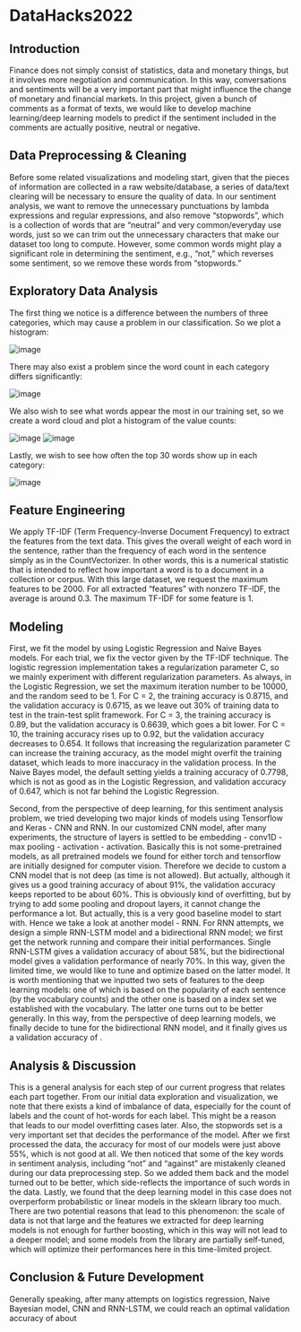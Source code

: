 
# DataHacks2022

## Introduction

Finance does not simply consist of statistics, data and monetary things, but it involves more negotiation and communication. In this way, conversations and sentiments will be a very important part that might influence the change of monetary and financial markets. In this project, given a bunch of comments as a format of texts, we would like to develop machine learning/deep learning models to predict if the sentiment included in the comments are actually positive, neutral or negative.

## Data Preprocessing & Cleaning

Before some related visualizations and modeling start, given that the pieces of information are collected in a raw website/database, a series of data/text clearing will be necessary to ensure the quality of data. In our sentiment analysis, we want to remove the unnecessary punctuations by lambda expressions and regular expressions, and also remove “stopwords”, which is a collection of words that are “neutral” and very common/everyday use words, just so we can trim out the unnecessary characters that make our dataset too long to compute. However, some common words might play a significant role in determining the sentiment, e.g., “not,” which reverses some sentiment, so we remove these words from “stopwords.”

## Exploratory Data Analysis

The first thing we notice is a difference between the numbers of three categories, which may cause a problem in our classification. So we plot a histogram:

![image](https://user-images.githubusercontent.com/27839519/162640346-9ff79ee0-7028-485d-9410-bc85305514b1.png)


There may also exist a problem since the word count in each category differs significantly:

![image](https://user-images.githubusercontent.com/27839519/162640338-efcf2912-e60e-438c-84e3-f6b28d5c480a.png)


We also wish to see what words appear the most in our training set, so we create a word cloud and plot a histogram of the value counts:

![image](https://user-images.githubusercontent.com/27839519/162640371-b19ad632-8b7f-4ce8-9024-050590c02766.png)
![image](https://user-images.githubusercontent.com/27839519/162640519-6f3ddbb7-16fb-435a-bab1-d0e88a5ecbd2.png)

Lastly, we wish to see how often the top 30 words show up in each category:

![image](https://user-images.githubusercontent.com/27839519/162640321-db4d7940-6359-4a6a-b0f2-fc3fd44df7f6.png)


## Feature Engineering

We apply TF-IDF (Term Frequency-Inverse Document Frequency) to extract the features from the text data. This gives the overall weight of each word in the sentence, rather than the frequency of each word in the sentence simply as in the CountVectorizer. In other words, this is a numerical statistic that is intended to reflect how important a word is to a document in a collection or corpus. With this large dataset, we request the maximum features to be 2000. For all extracted “features” with nonzero TF-IDF, the average is around 0.3. The maximum TF-IDF for some feature is 1. 

## Modeling

First, we fit the model by using Logistic Regression and Naive Bayes models. For each trial, we fix the vector given by the TF-IDF technique. The logistic regression implementation takes a regularization parameter C, so we mainly experiment with different regularization parameters. As always, in the Logistic Regression, we set the maximum iteration number to be 10000, and the random seed to be 1. For C = 2, the training accuracy is 0.8715, and the validation accuracy is 0.6715, as we leave out 30% of training data to test in the train-test split framework. For C = 3, the training accuracy is 0.89, but the validation accuracy is 0.6639, which goes a bit lower. For C = 10, the training accuracy rises up to 0.92, but the validation accuracy decreases to 0.654. It follows that increasing the regularization parameter C can increase the training accuracy, as the model might overfit the training dataset, which leads to more inaccuracy in the validation process. In the Naive Bayes model, the default setting yields a training accuracy of 0.7798, which is not as good as in the Logistic Regression, and validation accuracy of 0.647, which is not far behind the Logistic Regression. 

Second, from the perspective of deep learning, for this sentiment analysis problem, we tried developing two major kinds of models using Tensorflow and Keras - CNN and RNN. In our customized CNN model, after many experiments, the structure of layers is settled to be embedding - conv1D - max pooling - activation - activation. Basically this is not some-pretrained models, as all pretrained models we found for either torch and tensorflow are initially designed for computer vision. Therefore we decide to custom a CNN model that is not deep (as time is not allowed). But actually, although it gives us a good training accuracy of about 91%, the validation accuracy keeps reported to be about 60%. This is obviously kind of overfitting, but by trying to add some pooling and dropout layers, it cannot change the performance a lot. But actually, this is a very good baseline model to start with. Hence we take a look at another model - RNN. For RNN attempts, we design a simple RNN-LSTM model and a bidirectional RNN model; we first get the network running and compare their initial performances. Single RNN-LSTM gives a validation accuracy of about 58%, but the bidirectional model gives a validation performance of nearly 70%. In this way, given the limited time, we would like to tune and optimize based on the latter model. It is worth mentioning that we inputted two sets of features to the deep learning models: one of which is based on the popularity of each sentence (by the vocabulary counts) and the other one is based on a index set we established with the vocabulary. The latter one turns out to be better generally.  In this way, from the perspective of deep learning models, we finally decide to tune for the bidirectional RNN model, and it finally gives us a validation accuracy of .

## Analysis & Discussion

This is a general analysis for each step of our current progress that relates each part together. From our initial data exploration and visualization, we note that there exists a kind of imbalance of data, especially for the count of labels and the count of hot-words for each label. This might be a reason that leads to our model overfitting cases later. Also, the stopwords set is a very important set that decides the performance of the model. After we first processed the data, the accuracy for most of our models were just above 55%, which is not good at all. We then noticed that some of the key words in sentiment analysis, including “not” and “against” are mistakenly cleaned during our data preprocessing step. So we added them back and the model turned out to be better, which side-reflects the importance of such words in the data. Lastly, we found that the deep learning model in this case does not overperform probabilistic or linear models in the sklearn library too much. There are two potential reasons that lead to this phenomenon: the scale of data is not that large and the features we extracted for deep learning models is not enough for further boosting, which in this way will not lead to a deeper model; and some models from the library are partially self-tuned, which will optimize their performances here in this time-limited project.

## Conclusion & Future Development

Generally speaking, after many attempts on logistics regression, Naive Bayesian model, CNN and RNN-LSTM, we could reach an optimal validation accuracy of about 
